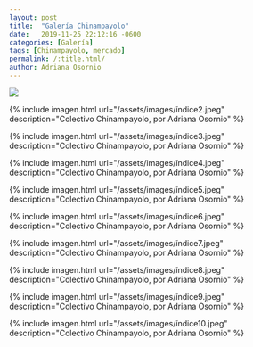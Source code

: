 ```yaml
---
layout: post
title:  "Galería Chinampayolo"
date:   2019-11-25 22:12:16 -0600
categories: [Galería]
tags: [Chinampayolo, mercado]
permalink: /:title.html/
author: Adriana Osornio
---
```


![](/assets/images/índice.jpeg)

{% include imagen.html url="/assets/images/índice2.jpeg" description="Colectivo Chinampayolo, por Adriana Osornio" %}

{% include imagen.html url="/assets/images/índice3.jpeg" description="Colectivo Chinampayolo, por Adriana Osornio" %}

{% include imagen.html url="/assets/images/índice4.jpeg" description="Colectivo Chinampayolo, por Adriana Osornio" %}

{% include imagen.html url="/assets/images/índice5.jpeg" description="Colectivo Chinampayolo, por Adriana Osornio" %}

{% include imagen.html url="/assets/images/índice6.jpeg" description="Colectivo Chinampayolo, por Adriana Osornio" %}

{% include imagen.html url="/assets/images/índice7.jpeg" description="Colectivo Chinampayolo, por Adriana Osornio" %}

{% include imagen.html url="/assets/images/índice8.jpeg" description="Colectivo Chinampayolo, por Adriana Osornio" %}

{% include imagen.html url="/assets/images/índice9.jpeg" description="Colectivo Chinampayolo, por Adriana Osornio" %}

{% include imagen.html url="/assets/images/índice10.jpeg" description="Colectivo Chinampayolo, por Adriana Osornio" %}
